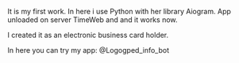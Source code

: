 It is my first work. In here i use Python with her library Aiogram. App unloaded on server TimeWeb and and it works now.

I created it as an electronic business card holder.

In here you can try my app:
@Logogped_info_bot
